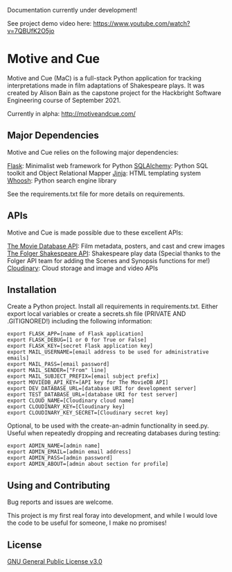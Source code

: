 Documentation currently under development!

See project demo video here: https://www.youtube.com/watch?v=7QBUfK2O5jo

# Motive and Cue

Motive and Cue (MaC) is a full-stack Python application for tracking interpretations made in film adaptations of Shakespeare plays. It was created by Alison Bain as the capstone project for the Hackbright Software Engineering course of September 2021.

Currently in alpha: http://motiveandcue.com/


## Major Dependencies

Motive and Cue relies on the following major dependencies:

[Flask](https://flask.palletsprojects.com/en/2.0.x/): Minimalist web framework for Python
[SQLAlchemy](https://sqlalche.me/): Python SQL toolkit and Object Relational Mapper
[Jinja](https://jinja.palletsprojects.com/): HTML templating system
[Whoosh](https://whoosh.readthedocs.io/): Python search engine library

See the requirements.txt file for more details on requirements.


## APIs

Motive and Cue is made possible due to these excellent APIs:

[The Movie Database API](https://developers.themoviedb.org/3): Film metadata, posters, and cast and crew images
[The Folger Shakespeare API](https://www.folgerdigitaltexts.org/api): Shakespeare play data
(Special thanks to the Folger API team for adding the Scenes and Synopsis functions for me!)
[Cloudinary](https://cloudinary.com/): Cloud storage and image and video APIs


## Installation

Create a Python project.
Install all requirements in requirements.txt.
Either export local variables or create a secrets.sh file (PRIVATE AND .GITIGNORED!) including the following information:

```
export FLASK_APP=[name of Flask application]
export FLASK_DEBUG=[1 or 0 for True or False]
export FLASK_KEY=[secret Flask application key]
export MAIL_USERNAME=[email address to be used for administrative emails]
export MAIL_PASS=[email password]
export MAIL_SENDER=["From" line]
export MAIL_SUBJECT_PREFIX=[email subject prefix]
export MOVIEDB_API_KEY=[API key for The MovieDB API]
export DEV_DATABASE_URL=[database URI for development server]
export TEST_DATABASE_URL=[database URI for test server]
export CLOUD_NAME=[Cloudinary cloud name]
export CLOUDINARY_KEY=[Cloudinary key]
export CLOUDINARY_KEY_SECRET=[Cloudinary secret key]
```

Optional, to be used with the create-an-admin functionality in seed.py. Useful when repeatedly dropping and recreating databases during testing:

```export ADMIN_USERNAME=[admin username]
export ADMIN_NAME=[admin name]
export ADMIN_EMAIL=[admin email address]
export ADMIN_PASS=[admin password]
export ADMIN_ABOUT=[admin about section for profile]
```

## Using and Contributing
Bug reports and issues are welcome. 

This project is my first real foray into development, and while I would love the code to be useful for someone, I make no promises!


## License
[GNU General Public License v3.0](https://choosealicense.com/licenses/gpl-3.0/)